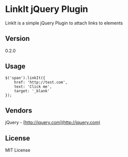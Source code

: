# LinkIt jQuery Plugin #

LinkIt is a simple jQuery Plugin to attach links to elements

## Version ##
0.2.0

## Usage ##
    $('span').linkIt({
        href: 'http://test.com',
        text: 'Click me',
        target: '_blank'
    });

## Vendors ##
jQuery - [http://jquery.com](http://jquery.com)

## License ##
MIT License
